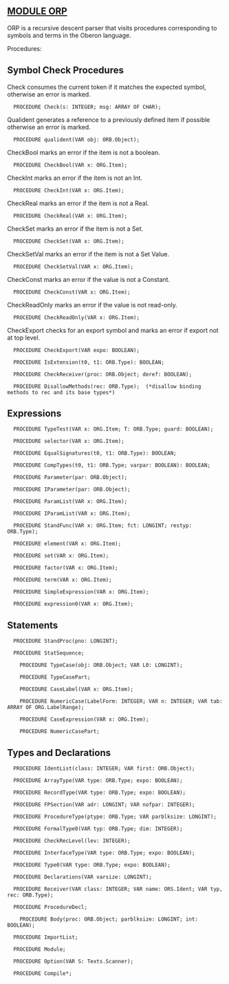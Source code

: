 
## [MODULE ORP](https://github.com/io-core/Build/blob/main/ORP.Mod)

ORP is a recursive descent parser that visits procedures corresponding to symbols and terms in the Oberon language.


Procedures:

## Symbol Check Procedures
Check consumes the current token if it matches the expected symbol, otherwise an error is marked.
```
  PROCEDURE Check(s: INTEGER; msg: ARRAY OF CHAR);
```
Qualident generates a reference to a previously defined item if possible otherwise an error is marked.
```
  PROCEDURE qualident(VAR obj: ORB.Object);
```
CheckBool marks an error if the item is not a boolean.
```
  PROCEDURE CheckBool(VAR x: ORG.Item);
```
CheckInt marks an error if the item is not an Int.
```
  PROCEDURE CheckInt(VAR x: ORG.Item);
```
CheckReal marks an error if the item is not a Real.
```
  PROCEDURE CheckReal(VAR x: ORG.Item);
```
CheckSet marks an error if the item is not a Set.
```
  PROCEDURE CheckSet(VAR x: ORG.Item);
```
CheckSetVal marks an error if the item is not a Set Value.
```
  PROCEDURE CheckSetVal(VAR x: ORG.Item);
```
CheckConst marks an error if the value is not a Constant.
```
  PROCEDURE CheckConst(VAR x: ORG.Item);
```
CheckReadOnly marks an error if the value is not read-only.
```
  PROCEDURE CheckReadOnly(VAR x: ORG.Item);
```
CheckExport checks for an export symbol and marks an error if export not at top level.
```
  PROCEDURE CheckExport(VAR expo: BOOLEAN);
```

```
  PROCEDURE IsExtension(t0, t1: ORB.Type): BOOLEAN;
```

```
  PROCEDURE CheckReceiver(proc: ORB.Object; deref: BOOLEAN);
```

```
  PROCEDURE DisallowMethods(rec: ORB.Type);  (*disallow binding methods to rec and its base types*)
```
## Expressions

```
  PROCEDURE TypeTest(VAR x: ORG.Item; T: ORB.Type; guard: BOOLEAN);
```

```
  PROCEDURE selector(VAR x: ORG.Item);
```

```
  PROCEDURE EqualSignatures(t0, t1: ORB.Type): BOOLEAN;
```

```
  PROCEDURE CompTypes(t0, t1: ORB.Type; varpar: BOOLEAN): BOOLEAN;
```

```
  PROCEDURE Parameter(par: ORB.Object);
```

```
  PROCEDURE IParameter(par: ORB.Object);
```

```
  PROCEDURE ParamList(VAR x: ORG.Item);
```

```
  PROCEDURE IParamList(VAR x: ORG.Item);
```

```
  PROCEDURE StandFunc(VAR x: ORG.Item; fct: LONGINT; restyp: ORB.Type);
```

```
  PROCEDURE element(VAR x: ORG.Item);
```

```
  PROCEDURE set(VAR x: ORG.Item);
```

```
  PROCEDURE factor(VAR x: ORG.Item);
```

```
  PROCEDURE term(VAR x: ORG.Item);
```

```
  PROCEDURE SimpleExpression(VAR x: ORG.Item);
```

```
  PROCEDURE expression0(VAR x: ORG.Item);
```
## Statements

```
  PROCEDURE StandProc(pno: LONGINT);
```

```
  PROCEDURE StatSequence;
```
```
    PROCEDURE TypeCase(obj: ORB.Object; VAR L0: LONGINT);
```

```
    PROCEDURE TypeCasePart;
```

```
    PROCEDURE CaseLabel(VAR x: ORG.Item);
```

```
    PROCEDURE NumericCase(LabelForm: INTEGER; VAR n: INTEGER; VAR tab: ARRAY OF ORG.LabelRange);
```

```
    PROCEDURE CaseExpression(VAR x: ORG.Item);
```
```
    PROCEDURE NumericCasePart;
```

## Types and Declarations

```
  PROCEDURE IdentList(class: INTEGER; VAR first: ORB.Object);
```

```
  PROCEDURE ArrayType(VAR type: ORB.Type; expo: BOOLEAN);
```

```
  PROCEDURE RecordType(VAR type: ORB.Type; expo: BOOLEAN);
```

```
  PROCEDURE FPSection(VAR adr: LONGINT; VAR nofpar: INTEGER);
```

```
  PROCEDURE ProcedureType(ptype: ORB.Type; VAR parblksize: LONGINT);
```

```
  PROCEDURE FormalType0(VAR typ: ORB.Type; dim: INTEGER);
```

```
  PROCEDURE CheckRecLevel(lev: INTEGER);
```

```
  PROCEDURE InterfaceType(VAR type: ORB.Type; expo: BOOLEAN);
```

```
  PROCEDURE Type0(VAR type: ORB.Type; expo: BOOLEAN);
```

```
  PROCEDURE Declarations(VAR varsize: LONGINT);
```

```
  PROCEDURE Receiver(VAR class: INTEGER; VAR name: ORS.Ident; VAR typ, rec: ORB.Type);
```

```
  PROCEDURE ProcedureDecl;
```

```
    PROCEDURE Body(proc: ORB.Object; parblksize: LONGINT; int: BOOLEAN);
```

```
  PROCEDURE ImportList;
```

```
  PROCEDURE Module;
```

```
  PROCEDURE Option(VAR S: Texts.Scanner);
```

```
  PROCEDURE Compile*;
```
